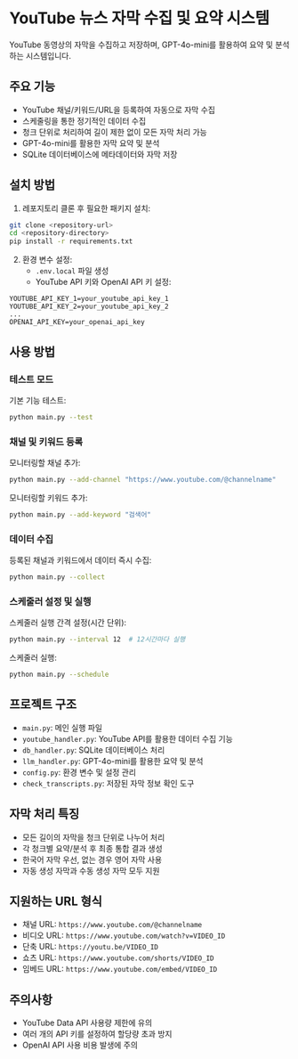 # YouTube 뉴스 자막 수집 및 요약 시스템

YouTube 동영상의 자막을 수집하고 저장하며, GPT-4o-mini를 활용하여 요약 및 분석하는 시스템입니다.

## 주요 기능

- YouTube 채널/키워드/URL을 등록하여 자동으로 자막 수집
- 스케줄링을 통한 정기적인 데이터 수집
- 청크 단위로 처리하여 길이 제한 없이 모든 자막 처리 가능
- GPT-4o-mini를 활용한 자막 요약 및 분석
- SQLite 데이터베이스에 메타데이터와 자막 저장

## 설치 방법

1. 레포지토리 클론 후 필요한 패키지 설치:

```bash
git clone <repository-url>
cd <repository-directory>
pip install -r requirements.txt
```

2. 환경 변수 설정:
   - `.env.local` 파일 생성
   - YouTube API 키와 OpenAI API 키 설정:

```
YOUTUBE_API_KEY_1=your_youtube_api_key_1
YOUTUBE_API_KEY_2=your_youtube_api_key_2
...
OPENAI_API_KEY=your_openai_api_key
```

## 사용 방법

### 테스트 모드

기본 기능 테스트:

```bash
python main.py --test
```

### 채널 및 키워드 등록

모니터링할 채널 추가:

```bash
python main.py --add-channel "https://www.youtube.com/@channelname"
```

모니터링할 키워드 추가:

```bash
python main.py --add-keyword "검색어"
```

### 데이터 수집

등록된 채널과 키워드에서 데이터 즉시 수집:

```bash
python main.py --collect
```

### 스케줄러 설정 및 실행

스케줄러 실행 간격 설정(시간 단위):

```bash
python main.py --interval 12  # 12시간마다 실행
```

스케줄러 실행:

```bash
python main.py --schedule
```

## 프로젝트 구조

- `main.py`: 메인 실행 파일
- `youtube_handler.py`: YouTube API를 활용한 데이터 수집 기능
- `db_handler.py`: SQLite 데이터베이스 처리
- `llm_handler.py`: GPT-4o-mini를 활용한 요약 및 분석
- `config.py`: 환경 변수 및 설정 관리
- `check_transcripts.py`: 저장된 자막 정보 확인 도구

## 자막 처리 특징

- 모든 길이의 자막을 청크 단위로 나누어 처리
- 각 청크별 요약/분석 후 최종 통합 결과 생성
- 한국어 자막 우선, 없는 경우 영어 자막 사용
- 자동 생성 자막과 수동 생성 자막 모두 지원

## 지원하는 URL 형식

- 채널 URL: `https://www.youtube.com/@channelname`
- 비디오 URL: `https://www.youtube.com/watch?v=VIDEO_ID`
- 단축 URL: `https://youtu.be/VIDEO_ID`
- 쇼츠 URL: `https://www.youtube.com/shorts/VIDEO_ID`
- 임베드 URL: `https://www.youtube.com/embed/VIDEO_ID`

## 주의사항

- YouTube Data API 사용량 제한에 유의
- 여러 개의 API 키를 설정하여 할당량 초과 방지
- OpenAI API 사용 비용 발생에 주의 